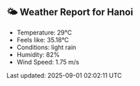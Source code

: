 <!-- WEATHER-START -->
## 🌤 Weather Report for Hanoi

- Temperature: 29°C
- Feels like: 35.18°C
- Conditions: light rain
- Humidity: 82%
- Wind Speed: 1.75 m/s

Last updated: 2025-09-01 02:02:11 UTC
<!-- WEATHER-END -->

